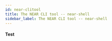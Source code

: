 ```yaml
---
id: near-clitool
title: The NEAR CLI tool -- near-shell
sidebar_label: The NEAR CLI tool -- near-shell
---
```


#### Test